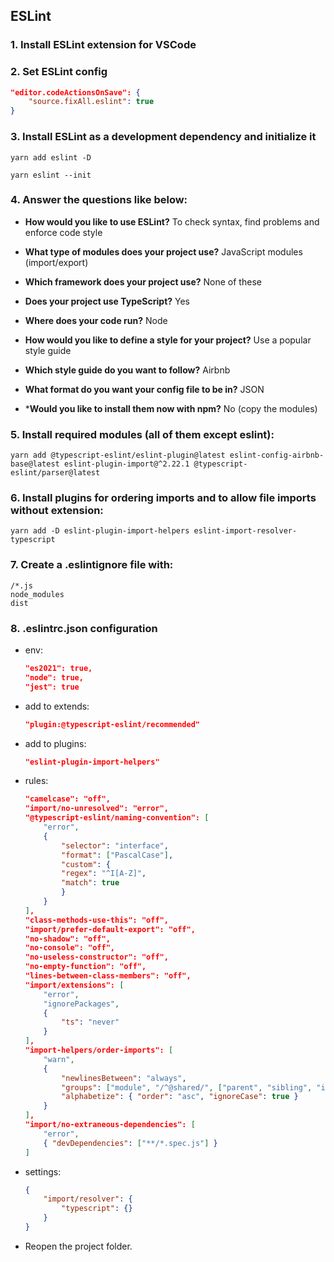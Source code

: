 
## ESLint

### 1. Install ESLint extension for VSCode

### 2. Set ESLint config
```json
"editor.codeActionsOnSave": {
    "source.fixAll.eslint": true
}
```

### 3. Install ESLint as a development dependency and initialize it

```
yarn add eslint -D

yarn eslint --init
```
### 4. Answer the questions like below:

* **How would you like to use ESLint?** To check syntax, find problems and enforce code style

* **What type of modules does your project use?** JavaScript modules (import/export)

* **Which framework does your project use?** None of these

* **Does your project use TypeScript?** Yes

* **Where does your code run?** Node

* **How would you like to define a style for your project?** Use a popular style guide

* **Which style guide do you want to follow?** Airbnb

* **What format do you want your config file to be in?** JSON

* ***Would you like to install them now with npm?** No (copy the modules)

### 5. Install required modules (all of them except eslint):
```
yarn add @typescript-eslint/eslint-plugin@latest eslint-config-airbnb-base@latest eslint-plugin-import@^2.22.1 @typescript-eslint/parser@latest
```

### 6. Install plugins for ordering imports and to allow file imports without extension:
```
yarn add -D eslint-plugin-import-helpers eslint-import-resolver-typescript
```

### 7. Create a .eslintignore file with:
```
/*.js
node_modules
dist
```

### 8. .eslintrc.json configuration
* env: 
    ```json
    "es2021": true,
    "node": true,
    "jest": true
    ```

* add to extends:
    ```json
    "plugin:@typescript-eslint/recommended"
    ```

* add to plugins:
    ```json
    "eslint-plugin-import-helpers"
    ```

* rules:
    ```json
    "camelcase": "off",
    "import/no-unresolved": "error",
    "@typescript-eslint/naming-convention": [
        "error",
        {
            "selector": "interface",
            "format": ["PascalCase"],
            "custom": {
            "regex": "^I[A-Z]",
            "match": true
            }
        }
    ],
    "class-methods-use-this": "off",
    "import/prefer-default-export": "off",
    "no-shadow": "off",
    "no-console": "off",
    "no-useless-constructor": "off",
    "no-empty-function": "off",
    "lines-between-class-members": "off",
    "import/extensions": [
        "error",
        "ignorePackages",
        {
            "ts": "never"
        }
    ],
    "import-helpers/order-imports": [
        "warn",
        {
            "newlinesBetween": "always",
            "groups": ["module", "/^@shared/", ["parent", "sibling", "index"]],
            "alphabetize": { "order": "asc", "ignoreCase": true }
        }
    ],
    "import/no-extraneous-dependencies": [
        "error",
        { "devDependencies": ["**/*.spec.js"] }
    ]
    ```

* settings:
    ```json
    {
        "import/resolver": {
            "typescript": {}
        }
    }
    ```

* Reopen the project folder.